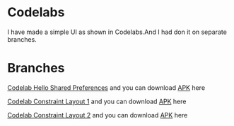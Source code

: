 # Codelabs

I have made a simple UI as shown in Codelabs.And I had don it on separate branches.

# Branches
[Codelab Hello Shared Preferences](https://github.com/jayakumari1503/Codelabs/tree/9.1) and you can download [APK](https://github.com/jayakumari1503/Codelabs/releases/download/v4/app-debug.apk) here

[Codelab Constraint Layout 1](https://github.com/jayakumari1503/Codelabs/tree/ConstraintLayout1) and you can download [APK](https://github.com/jayakumari1503/Codelabs/releases/download/v5/app-debug.apk) here

[Codelab Constraint Layout 2](https://github.com/jayakumari1503/Codelabs/tree/ConstraintLayout2) and you can download [APK](https://github.com/jayakumari1503/Codelabs/releases/download/v6.0/app-debug.apk) here
